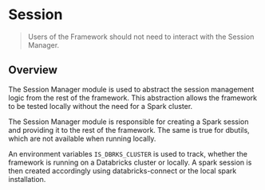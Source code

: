 # Session

> Users of the Framework should not need to interact with the Session Manager.

## Overview

The Session Manager module is used to abstract the session management logic
from the rest of the framework. This abstraction allows the framework to
be tested locally without the need for a Spark cluster.

The Session Manager module is responsible for creating a Spark session and
providing it to the rest of the framework. The same is true for dbutils, which
are not available when running locally.

An environment variables `IS_DBRKS_CLUSTER` is used to track, whether
the framework is running on a Databricks cluster or locally. A spark session
is then created accordingly using databricks-connect or the local spark
installation.
